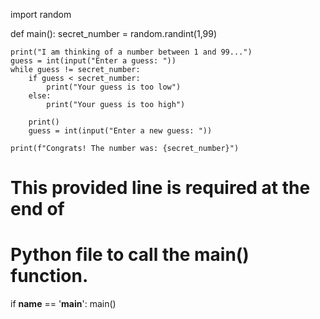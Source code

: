 import random 

def main():
    secret_number = random.randint(1,99)

    print("I am thinking of a number between 1 and 99...")
    guess = int(input("Enter a guess: "))
    while guess != secret_number:
        if guess < secret_number:
            print("Your guess is too low")
        else:
            print("Your guess is too high")

        print()
        guess = int(input("Enter a new guess: "))

    print(f"Congrats! The number was: {secret_number}")

# This provided line is required at the end of
# Python file to call the main() function.
if __name__ == '__main__':
    main()
